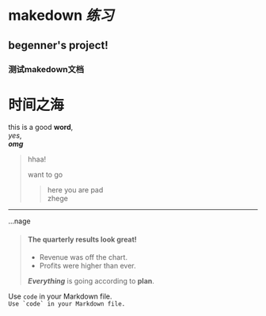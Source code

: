 # makedown ***练习***  
## begenner's project!

### 测试makedown文档

时间之海
========


this is a good **word**,  
*yes*,   
***omg***

> hhaa!
> 
> want to go   
>> here you are pad  
zhege

---

...nage
> #### The quarterly results look great!
>
> - Revenue was off the chart.
> - Profits were higher than ever.
>
>  ***Everything*** is going according to **plan**.


Use `code` in your Markdown file.  
``Use `code` in your Markdown file.``
